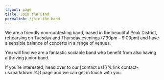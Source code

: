 ```yaml
---
layout: page
title: Join the Band
permalink: /join-the-band
---
```


We are a friendly non-contesting band, based in the beautiful Peak District,
rehearsing on Tuesday and Thursday evenings (7.30pm – 9:00pm) and have a
sensible balance of concerts in a range of venues.

You will find we are a fantastic sociable band who benefit from also having a
thriving junior band.

If you’re interested, head over to our [contact us]({% link contact-us.markdown %}) page and we can get in touch
with you.


